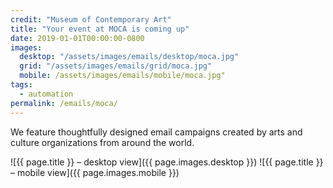 ```yaml
---
credit: "Museum of Contemporary Art"
title: "Your event at MOCA is coming up"
date: 2019-01-01T00:00:00-0800
images:
  desktop: "/assets/images/emails/desktop/moca.jpg"
  grid: "/assets/images/emails/grid/moca.jpg"
  mobile: /assets/images/emails/mobile/moca.jpg"
tags:
  - automation
permalink: /emails/moca/
---
```

We feature thoughtfully designed email campaigns created by arts and culture organizations from around the world.

![{{ page.title }} – desktop view]({{ page.images.desktop }})
![{{ page.title }} – mobile view]({{ page.images.mobile }})
